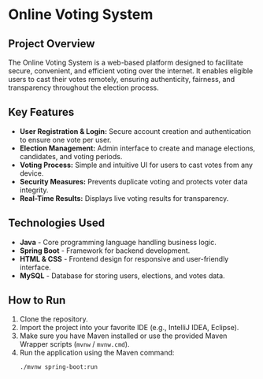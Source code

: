 # Online Voting System

## Project Overview
The Online Voting System is a web-based platform designed to facilitate secure, convenient, and efficient voting over the internet. It enables eligible users to cast their votes remotely, ensuring authenticity, fairness, and transparency throughout the election process.

## Key Features
- **User Registration & Login:** Secure account creation and authentication to ensure one vote per user.
- **Election Management:** Admin interface to create and manage elections, candidates, and voting periods.
- **Voting Process:** Simple and intuitive UI for users to cast votes from any device.
- **Security Measures:** Prevents duplicate voting and protects voter data integrity.
- **Real-Time Results:** Displays live voting results for transparency.

## Technologies Used
- **Java** - Core programming language handling business logic.
- **Spring Boot** - Framework for backend development.
- **HTML & CSS** - Frontend design for responsive and user-friendly interface.
- **MySQL** - Database for storing users, elections, and votes data.

## How to Run
1. Clone the repository.
2. Import the project into your favorite IDE (e.g., IntelliJ IDEA, Eclipse).
3. Make sure you have Maven installed or use the provided Maven Wrapper scripts (`mvnw` / `mvnw.cmd`).
4. Run the application using the Maven command:  
   ```bash
   ./mvnw spring-boot:run
